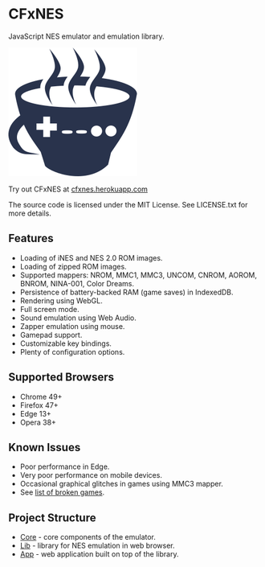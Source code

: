 # CFxNES

JavaScript NES emulator and emulation library.

![CFxNES logo](app/src/client/images/logo.png)

Try out CFxNES at [cfxnes.herokuapp.com](http://cfxnes.herokuapp.com)

The source code is licensed under the MIT License.
See LICENSE.txt for more details.

## Features

- Loading of iNES and NES 2.0 ROM images.
- Loading of zipped ROM images.
- Supported mappers: NROM, MMC1, MMC3, UNCOM, CNROM, AOROM, BNROM, NINA-001, Color Dreams.
- Persistence of battery-backed RAM (game saves) in IndexedDB.
- Rendering using WebGL.
- Full screen mode.
- Sound emulation using Web Audio.
- Zapper emulation using mouse.
- Gamepad support.
- Customizable key bindings.
- Plenty of configuration options.

## Supported Browsers

- Chrome 49+
- Firefox 47+
- Edge 13+
- Opera 38+

## Known Issues

- Poor performance in Edge.
- Very poor performance on mobile devices.
- Occasional graphical glitches in games using MMC3 mapper.
- See [list of broken games](docs/broken-games.md).

## Project Structure

- [Core](core) - core components of the emulator.
- [Lib](lib) - library for NES emulation in web browser.
- [App](app) - web application built on top of the library.
